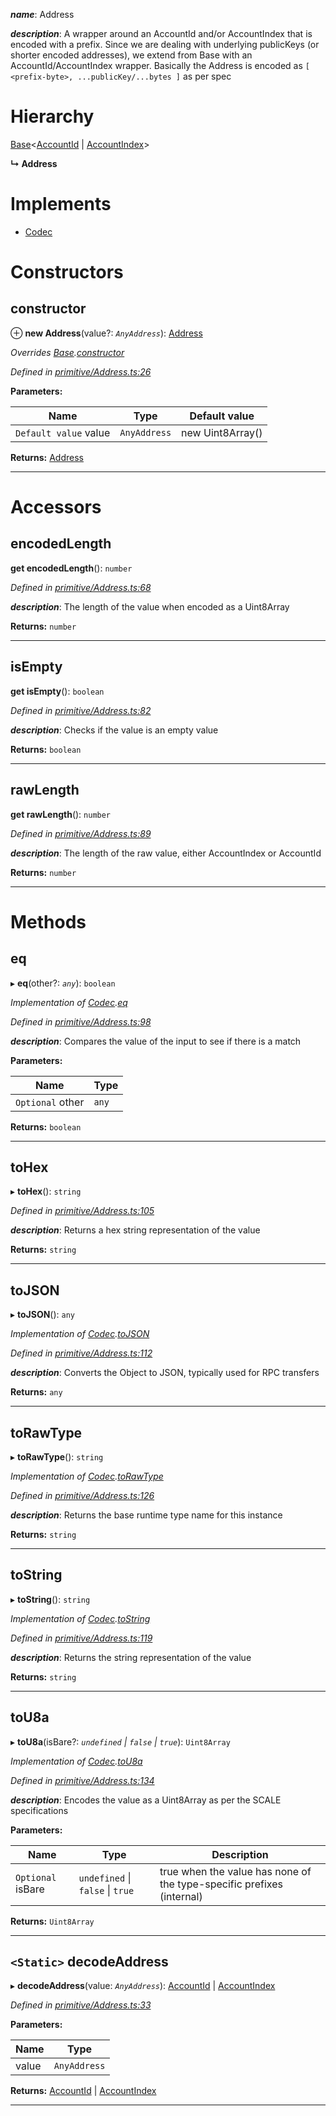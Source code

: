 

*__name__*: Address

*__description__*: A wrapper around an AccountId and/or AccountIndex that is encoded with a prefix. Since we are dealing with underlying publicKeys (or shorter encoded addresses), we extend from Base with an AccountId/AccountIndex wrapper. Basically the Address is encoded as `[ <prefix-byte>, ...publicKey/...bytes ]` as per spec

# Hierarchy

 [Base](_codec_base_.base.md)<[AccountId](_primitive_accountid_.accountid.md) \| [AccountIndex](_primitive_accountindex_.accountindex.md)>

**↳ Address**

# Implements

* [Codec](../interfaces/_types_.codec.md)

# Constructors

<a id="constructor"></a>

##  constructor

⊕ **new Address**(value?: *`AnyAddress`*): [Address](_primitive_address_.address.md)

*Overrides [Base](_codec_base_.base.md).[constructor](_codec_base_.base.md#constructor)*

*Defined in [primitive/Address.ts:26](https://github.com/polkadot-js/api/blob/73f2a2a/packages/types/src/primitive/Address.ts#L26)*

**Parameters:**

| Name | Type | Default value |
| ------ | ------ | ------ |
| `Default value` value | `AnyAddress` |  new Uint8Array() |

**Returns:** [Address](_primitive_address_.address.md)

___

# Accessors

<a id="encodedlength"></a>

##  encodedLength

**get encodedLength**(): `number`

*Defined in [primitive/Address.ts:68](https://github.com/polkadot-js/api/blob/73f2a2a/packages/types/src/primitive/Address.ts#L68)*

*__description__*: The length of the value when encoded as a Uint8Array

**Returns:** `number`

___
<a id="isempty"></a>

##  isEmpty

**get isEmpty**(): `boolean`

*Defined in [primitive/Address.ts:82](https://github.com/polkadot-js/api/blob/73f2a2a/packages/types/src/primitive/Address.ts#L82)*

*__description__*: Checks if the value is an empty value

**Returns:** `boolean`

___
<a id="rawlength"></a>

##  rawLength

**get rawLength**(): `number`

*Defined in [primitive/Address.ts:89](https://github.com/polkadot-js/api/blob/73f2a2a/packages/types/src/primitive/Address.ts#L89)*

*__description__*: The length of the raw value, either AccountIndex or AccountId

**Returns:** `number`

___

# Methods

<a id="eq"></a>

##  eq

▸ **eq**(other?: *`any`*): `boolean`

*Implementation of [Codec](../interfaces/_types_.codec.md).[eq](../interfaces/_types_.codec.md#eq)*

*Defined in [primitive/Address.ts:98](https://github.com/polkadot-js/api/blob/73f2a2a/packages/types/src/primitive/Address.ts#L98)*

*__description__*: Compares the value of the input to see if there is a match

**Parameters:**

| Name | Type |
| ------ | ------ |
| `Optional` other | `any` |

**Returns:** `boolean`

___
<a id="tohex"></a>

##  toHex

▸ **toHex**(): `string`

*Defined in [primitive/Address.ts:105](https://github.com/polkadot-js/api/blob/73f2a2a/packages/types/src/primitive/Address.ts#L105)*

*__description__*: Returns a hex string representation of the value

**Returns:** `string`

___
<a id="tojson"></a>

##  toJSON

▸ **toJSON**(): `any`

*Implementation of [Codec](../interfaces/_types_.codec.md).[toJSON](../interfaces/_types_.codec.md#tojson)*

*Defined in [primitive/Address.ts:112](https://github.com/polkadot-js/api/blob/73f2a2a/packages/types/src/primitive/Address.ts#L112)*

*__description__*: Converts the Object to JSON, typically used for RPC transfers

**Returns:** `any`

___
<a id="torawtype"></a>

##  toRawType

▸ **toRawType**(): `string`

*Implementation of [Codec](../interfaces/_types_.codec.md).[toRawType](../interfaces/_types_.codec.md#torawtype)*

*Defined in [primitive/Address.ts:126](https://github.com/polkadot-js/api/blob/73f2a2a/packages/types/src/primitive/Address.ts#L126)*

*__description__*: Returns the base runtime type name for this instance

**Returns:** `string`

___
<a id="tostring"></a>

##  toString

▸ **toString**(): `string`

*Implementation of [Codec](../interfaces/_types_.codec.md).[toString](../interfaces/_types_.codec.md#tostring)*

*Defined in [primitive/Address.ts:119](https://github.com/polkadot-js/api/blob/73f2a2a/packages/types/src/primitive/Address.ts#L119)*

*__description__*: Returns the string representation of the value

**Returns:** `string`

___
<a id="tou8a"></a>

##  toU8a

▸ **toU8a**(isBare?: *`undefined` \| `false` \| `true`*): `Uint8Array`

*Implementation of [Codec](../interfaces/_types_.codec.md).[toU8a](../interfaces/_types_.codec.md#tou8a)*

*Defined in [primitive/Address.ts:134](https://github.com/polkadot-js/api/blob/73f2a2a/packages/types/src/primitive/Address.ts#L134)*

*__description__*: Encodes the value as a Uint8Array as per the SCALE specifications

**Parameters:**

| Name | Type | Description |
| ------ | ------ | ------ |
| `Optional` isBare | `undefined` \| `false` \| `true` |  true when the value has none of the type-specific prefixes (internal) |

**Returns:** `Uint8Array`

___
<a id="decodeaddress"></a>

## `<Static>` decodeAddress

▸ **decodeAddress**(value: *`AnyAddress`*): [AccountId](_primitive_accountid_.accountid.md) \| [AccountIndex](_primitive_accountindex_.accountindex.md)

*Defined in [primitive/Address.ts:33](https://github.com/polkadot-js/api/blob/73f2a2a/packages/types/src/primitive/Address.ts#L33)*

**Parameters:**

| Name | Type |
| ------ | ------ |
| value | `AnyAddress` |

**Returns:** [AccountId](_primitive_accountid_.accountid.md) \| [AccountIndex](_primitive_accountindex_.accountindex.md)

___

